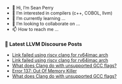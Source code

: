 - 👋 Hi, I’m Sean Perry
- 👀 I’m interested in compilers (c++, COBOL, llvm)
- 🌱 I’m currently learning ...
- 💞️ I’m looking to collaborate on ...
- 📫 How to reach me ...

<!---
s66perry/s66perry is a ✨ special ✨ repository because its `README.md` (this file) appears on your GitHub profile.
You can click the Preview link to take a look at your changes.
--->
### 📕 Latest LLVM Discourse Posts

<!-- DISCOURSE-LLVM:START -->
- [Link failed using riscv clang for rv64imac arch](https://discourse.llvm.org/t/link-failed-using-riscv-clang-for-rv64imac-arch/68303#post_2)
- [Link failed using riscv clang for rv64imac arch](https://discourse.llvm.org/t/link-failed-using-riscv-clang-for-rv64imac-arch/68303#post_1)
- [What does Clang do with unsupported GCC flags?](https://discourse.llvm.org/t/what-does-clang-do-with-unsupported-gcc-flags/68300#post_3)
- [Error 137: Out Of Memory Killer](https://discourse.llvm.org/t/error-137-out-of-memory-killer/68098#post_6)
- [What does Clang do with unsupported GCC flags?](https://discourse.llvm.org/t/what-does-clang-do-with-unsupported-gcc-flags/68300#post_2)
<!-- DISCOURSE-LLVM:END -->

